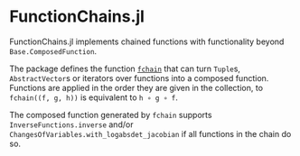 # FunctionChains.jl

FunctionChains.jl implements chained functions with functionality beyond `Base.ComposedFunction`.

The package defines the function [`fchain`](@ref) that can turn `Tuple`s, `AbstractVector`s or iterators over functions into a composed function. Functions are applied in the order they are given in the collection, to `fchain((f, g, h))` is equivalent to `h ∘ g ∘ f`.

The composed function generated by `fchain` supports `InverseFunctions.inverse` and/or `ChangesOfVariables.with_logabsdet_jacobian` if all functions in the chain do so.
